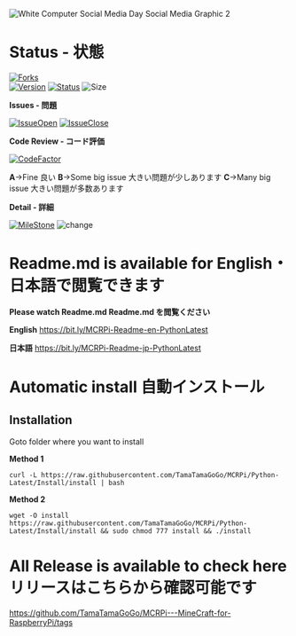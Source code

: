 ![White Computer Social Media Day Social Media Graphic 2](https://user-images.githubusercontent.com/61271240/87660210-aaeffe00-c799-11ea-8c09-fd087f702597.png)

# Status - 状態

[![Forks](https://img.shields.io/github/forks/TamaTamaGoGo/MCRPi---MineCraft-for-RaspberryPi?label=Forks%21&style=social)](https://github.com/TamaTamaGoGo/MCRPi---MineCraft-for-RaspberryPi#status---状態)  
[![Version](https://img.shields.io/badge/Version-v.1.0-lightgrey)](https://github.com/TamaTamaGoGo/MCRPi---MineCraft-for-RaspberryPi/releases)
[![Status](https://img.shields.io/badge/Status-BetaVersion-red)](https://github.com/TamaTamaGoGo/MCRPi---MineCraft-for-RaspberryPi/releases)
![Size](https://img.shields.io/github/repo-size/TamaTamaGoGo/MCRPi---MineCraft-for-RaspberryPi)

**Issues - 問題**

[![IssueOpen](https://img.shields.io/github/issues-raw/TamaTamaGoGo/MCRPi---MineCraft-for-RaspberryPi?color=red)](https://github.com/TamaTamaGoGo/MCRPi---MineCraft-for-RaspberryPi/issues?q=is%3Aopen+is%3Aissue)
[![IssueClose](https://img.shields.io/github/issues-closed-raw/TamaTamaGoGo/MCRPi---MineCraft-for-RaspberryPi)]()

**Code Review - コード評価**

[![CodeFactor](https://www.codefactor.io/repository/github/tamatamagogo/mcrpi/badge/python-latest)](https://www.codefactor.io/repository/github/tamatamagogo/mcrpi/overview/python-latest)

**A**->Fine 良い **B**->Some big issue 大きい問題が少しあります **C**->Many big
issue 大きい問題が多数あります

**Detail - 詳細**

[![MileStone](https://img.shields.io/badge/MileStone-20%25-9cf)](https://github.com/TamaTamaGoGo/MCRPi---MineCraft-for-RaspberryPi#status---状態)
![change](https://img.shields.io/github/commit-activity/m/TamaTamaGoGo/MCRPi---MineCraft-for-RaspberryPi)

# Readme.md is available for **English**・**日本語**で閲覧できます

**Please watch Readme.md Readme.md を閲覧ください**

**English** https://bit.ly/MCRPi-Readme-en-PythonLatest

**日本語** https://bit.ly/MCRPi-Readme-jp-PythonLatest

# Automatic install 自動インストール

## Installation

Goto folder where you want to install

**Method 1**

```Shell
curl -L https://raw.githubusercontent.com/TamaTamaGoGo/MCRPi/Python-Latest/Install/install | bash
```

**Method 2**

```Shell
wget -O install https://raw.githubusercontent.com/TamaTamaGoGo/MCRPi/Python-Latest/Install/install && sudo chmod 777 install && ./install
```

# All Release is available to check here リリースはこちらから確認可能です

https://github.com/TamaTamaGoGo/MCRPi---MineCraft-for-RaspberryPi/tags
